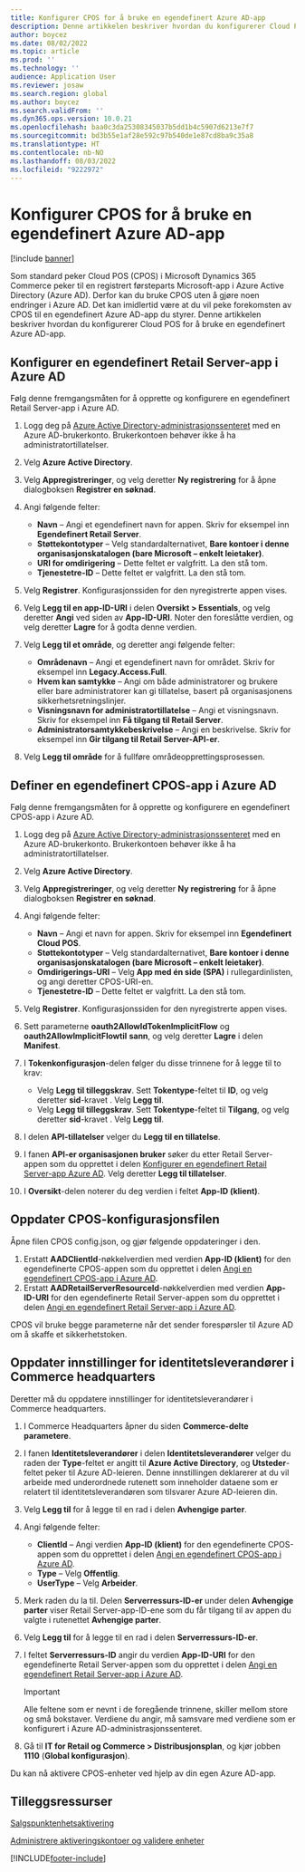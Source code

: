 ```yaml
---
title: Konfigurer CPOS for å bruke en egendefinert Azure AD-app
description: Denne artikkelen beskriver hvordan du konfigurerer Cloud POS (CPOS) for å bruke en egendefinert Azure Active Directory-app (Azure AD).
author: boycez
ms.date: 08/02/2022
ms.topic: article
ms.prod: ''
ms.technology: ''
audience: Application User
ms.reviewer: josaw
ms.search.region: global
ms.author: boycez
ms.search.validFrom: ''
ms.dyn365.ops.version: 10.0.21
ms.openlocfilehash: baa0c3da25308345037b5dd1b4c5907d6213e7f7
ms.sourcegitcommit: bd3b55e1af28e592c97b540de1e87cd8ba9c35a8
ms.translationtype: HT
ms.contentlocale: nb-NO
ms.lasthandoff: 08/03/2022
ms.locfileid: "9222972"
---
```

# <a name="configure-cpos-to-use-a-custom-azure-ad-app"></a>Konfigurer CPOS for å bruke en egendefinert Azure AD-app

[!include [banner](includes/banner.md)]

Som standard peker Cloud POS (CPOS) i Microsoft Dynamics 365 Commerce peker til en registrert førsteparts Microsoft-app i Azure Active Directory (Azure AD). Derfor kan du bruke CPOS uten å gjøre noen endringer i Azure AD. Det kan imidlertid være at du vil peke forekomsten av CPOS til en egendefinert Azure AD-app du styrer. Denne artikkelen beskriver hvordan du konfigurerer Cloud POS for å bruke en egendefinert Azure AD-app.

## <a name="set-up-a-custom-retail-server-app-in-azure-ad"></a>Konfigurer en egendefinert Retail Server-app i Azure AD

Følg denne fremgangsmåten for å opprette og konfigurere en egendefinert Retail Server-app i Azure AD.

1. Logg deg på [Azure Active Directory-administrasjonssenteret](https://aad.portal.azure.com) med en Azure AD-brukerkonto. Brukerkontoen behøver ikke å ha administratortillatelser.
1. Velg **Azure Active Directory**.
1. Velg **Appregistreringer**, og velg deretter **Ny registrering** for å åpne dialogboksen **Registrer en søknad**.
1. Angi følgende felter:

    - **Navn** – Angi et egendefinert navn for appen. Skriv for eksempel inn **Egendefinert Retail Server**.
    - **Støttekontotyper** – Velg standardalternativet, **Bare kontoer i denne organisasjonskatalogen (bare Microsoft – enkelt leietaker)**.
    - **URI for omdirigering** – Dette feltet er valgfritt. La den stå tom.
    - **Tjenestetre-ID** – Dette feltet er valgfritt. La den stå tom.
    
1. Velg **Registrer**. Konfigurasjonssiden for den nyregistrerte appen vises.
1. Velg **Legg til en app-ID-URI** i delen **Oversikt \> Essentials**, og velg deretter **Angi** ved siden av **App-ID-URI**. Noter den foreslåtte verdien, og velg deretter **Lagre** for å godta denne verdien. 
1. Velg **Legg til et område**, og deretter angi følgende felter:

    - **Områdenavn** – Angi et egendefinert navn for området. Skriv for eksempel inn **Legacy.Access.Full**.
    - **Hvem kan samtykke** – Angi om både administratorer og brukere eller bare administratorer kan gi tillatelse, basert på organisasjonens sikkerhetsretningslinjer.
    - **Visningsnavn for administratortillatelse** – Angi et visningsnavn. Skriv for eksempel inn **Få tilgang til Retail Server**.
    - **Administratorsamtykkebeskrivelse** – Angi en beskrivelse. Skriv for eksempel inn **Gir tilgang til Retail Server-API-er**.

1. Velg **Legg til område** for å fullføre områdeopprettingsprosessen.

## <a name="set-up-a-custom-cpos-app-in-azure-ad"></a>Definer en egendefinert CPOS-app i Azure AD

Følg denne fremgangsmåten for å opprette og konfigurere en egendefinert CPOS-app i Azure AD.

1. Logg deg på [Azure Active Directory-administrasjonssenteret](https://aad.portal.azure.com) med en Azure AD-brukerkonto. Brukerkontoen behøver ikke å ha administratortillatelser.
1. Velg **Azure Active Directory**.
1. Velg **Appregistreringer**, og velg deretter **Ny registrering** for å åpne dialogboksen **Registrer en søknad**.
1. Angi følgende felter:

    - **Navn** – Angi et navn for appen. Skriv for eksempel inn **Egendefinert Cloud POS**.
    - **Støttekontotyper** – Velg standardalternativet, **Bare kontoer i denne organisasjonskatalogen (bare Microsoft – enkelt leietaker)**.
    - **Omdirigerings-URI** – Velg **App med én side (SPA)** i rullegardinlisten, og angi deretter CPOS-URI-en.
    - **Tjenestetre-ID** – Dette feltet er valgfritt. La den stå tom.

1. Velg **Registrer**. Konfigurasjonssiden for den nyregistrerte appen vises.
1. Sett parameterne **oauth2AllowIdTokenImplicitFlow** og **oauth2AllowImplicitFlowtil** **sann**, og velg deretter **Lagre** i delen **Manifest**.
1. I **Tokenkonfigurasjon**-delen følger du disse trinnene for å legge til to krav:

    - Velg **Legg til tilleggskrav**. Sett **Tokentype**-feltet til **ID**, og velg deretter **sid**-kravet . Velg **Legg til**.
    - Velg **Legg til tilleggskrav**. Sett **Tokentype**-feltet til **Tilgang**, og velg deretter **sid**-kravet . Velg **Legg til**.

1. I delen **API-tillatelser** velger du **Legg til en tillatelse**.
1. I fanen **API-er organisasjonen bruker** søker du etter Retail Server-appen som du opprettet i delen [Konfigurer en egendefinert Retail Server-app Azure AD](#set-up-a-custom-retail-server-app-in-azure-ad). Velg deretter **Legg til tillatelser**.
1. I **Oversikt**-delen noterer du deg verdien i feltet **App-ID (klient)**.

## <a name="update-the-cpos-configuration-file"></a>Oppdater CPOS-konfigurasjonsfilen

Åpne filen CPOS config.json, og gjør følgende oppdateringer i den.

1. Erstatt **AADClientId**-nøkkelverdien med verdien **App-ID (klient)** for den egendefinerte CPOS-appen som du opprettet i delen [Angi en egendefinert CPOS-app i Azure AD](#set-up-a-custom-cpos-app-in-azure-ad).
1. Erstatt **AADRetailServerResourceId**-nøkkelverdien med verdien **App-ID-URI** for den egendefinerte Retail Server-appen som du opprettet i delen [Angi en egendefinert Retail Server-app i Azure AD](#set-up-a-custom-retail-server-app-in-azure-ad).

CPOS vil bruke begge parameterne når det sender forespørsler til Azure AD om å skaffe et sikkerhetstoken.

## <a name="update-identity-providers-settings-in-commerce-headquarters"></a>Oppdater innstillinger for identitetsleverandører i Commerce headquarters

Deretter må du oppdatere innstillinger for identitetsleverandører i Commerce headquarters.

1. I Commerce Headquarters åpner du siden **Commerce-delte parametere**.
1. I fanen **Identitetsleverandører** i delen **Identitetsleverandører** velger du raden der **Type**-feltet er angitt til **Azure Active Directory**, og **Utsteder**-feltet peker til Azure AD-leieren. Denne innstillingen deklarerer at du vil arbeide med underordnede rutenett som inneholder dataene som er relatert til identitetsleverandøren som tilsvarer Azure AD-leieren din.
1. Velg **Legg til** for å legge til en rad i delen **Avhengige parter**.
1. Angi følgende felter:

    - **ClientId** – Angi verdien **App-ID (klient)** for den egendefinerte CPOS-appen som du opprettet i delen [Angi en egendefinert CPOS-app i Azure AD](#set-up-a-custom-cpos-app-in-azure-ad).
    - **Type** – Velg **Offentlig**.
    - **UserType** – Velg **Arbeider**.

1. Merk raden du la til. Delen **Serverressurs-ID-er** under delen **Avhengige parter** viser Retail Server-app-ID-ene som du får tilgang til av appen du valgte i rutenettet **Avhengige parter**.
1. Velg **Legg til** for å legge til en rad i delen **Serverressurs-ID-er**.
1. I feltet **Serverressurs-ID** angir du verdien **App-ID-URI** for den egendefinerte Retail Server-appen som du opprettet i delen [Angi en egendefinert Retail Server-app i Azure AD](#set-up-a-custom-retail-server-app-in-azure-ad).

    > [!IMPORTANT]
    > Alle feltene som er nevnt i de foregående trinnene, skiller mellom store og små bokstaver. Verdiene du angir, må samsvare med verdiene som er konfigurert i Azure AD-administrasjonssenteret.

1. Gå til **IT for Retail og Commerce \> Distribusjonsplan**, og kjør jobben **1110** (**Global konfigurasjon**).

Du kan nå aktivere CPOS-enheter ved hjelp av din egen Azure AD-app.

## <a name="additional-resources"></a>Tilleggsressurser

[Salgspunktenhetsaktivering](dev-itpro/retail-device-activation.md)

[Administrere aktiveringskontoer og validere enheter](set-up-activation-accounts-validate-devices-hq.md)

[!INCLUDE[footer-include](../includes/footer-banner.md)]
